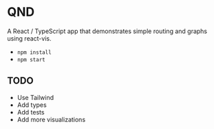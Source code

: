 # QND

A React / TypeScript app that demonstrates simple routing and graphs using react-vis.

- `npm install`
- `npm start`

## TODO

- Use Tailwind
- Add types
- Add tests
- Add more visualizations
